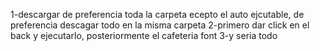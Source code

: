 1-descargar de preferencia toda la carpeta ecepto el auto ejcutable, de preferencia descagar todo en la misma carpeta
2-primero dar click en el back y ejecutarlo, posteriormente el cafeteria font
3-y seria todo
